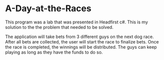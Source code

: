 # A-Day-at-the-Races
This program was a lab that was presented in Headfirst c#. This is my solution to the the problem that needed to be solved.

The application will take bets from 3 different guys on the next dog race. After all bets are collected, the user will start the race to finalize bets. Once the race is completed, the winnings will be distributed. The guys can keep playing as long as they have the funds to do so.
